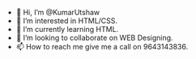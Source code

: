 - 👋 Hi, I’m @KumarUtshaw
- 👀 I’m interested in HTML/CSS.
- 🌱 I’m currently learning HTML.
- 💞️ I’m looking to collaborate on WEB Designing.
- 📫 How to reach me give me a call on 9643143836.

<!---
KumarUtshaw/KumarUtshaw is a ✨ special ✨ repository because its `README.md` (this file) appears on your GitHub profile.
You can click the Preview link to take a look at your changes.
--->
